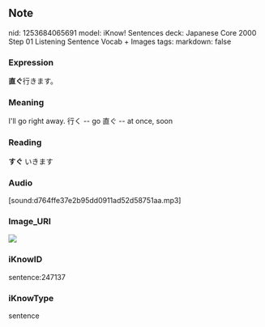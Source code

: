 ## Note
nid: 1253684065691
model: iKnow! Sentences
deck: Japanese Core 2000 Step 01 Listening Sentence Vocab + Images
tags: 
markdown: false

### Expression
<!DOCTYPE html>
<title></title>
<b>直ぐ</b>行きます。



### Meaning
I'll go right away.
行く -- go
直ぐ -- at once, soon

### Reading
<!DOCTYPE html>
<title></title>
<b>すぐ</b> いきます



### Audio
[sound:d764ffe37e2b95dd0911ad52d58751aa.mp3]

### Image_URI
<!DOCTYPE html>
<title></title>
<img src="7eb3fc88e64f9570ab130e2312a5f96f.jpg">



### iKnowID
sentence:247137

### iKnowType
sentence
